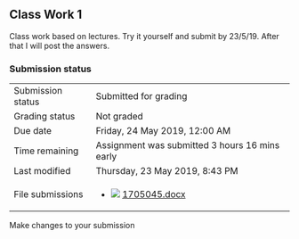 <h2>Class Work 1</h2>Class work based on lectures. Try it yourself and submit by 23/5/19. After that I will post the answers.

<h3>Submission status</h3><table>
<tbody><tr>
<td>Submission status</td>
<td>Submitted for grading</td>
</tr>
<tr>
<td>Grading status</td>
<td>Not graded</td>
</tr>
<tr>
<td>Due date</td>
<td>Friday, 24 May 2019, 12:00 AM</td>
</tr>
<tr>
<td>Time remaining</td>
<td>Assignment was submitted 3 hours 16 mins early</td>
</tr>
<tr>
<td>Last modified</td>
<td>Thursday, 23 May 2019, 8:43 PM</td>
</tr>
<tr>
<td>File submissions</td>
<td><ul><li><img src="..%5C..%5C..%5CJuly%202018%5CCSE103%5COut%20of%20the%20Book%20Assignment%5Cfile%5Cdocument.png" /> <a href="file%5C1705045.docx">1705045.docx</a> 
</li></ul>

</td>
</tr>

</tbody>
</table>



Make changes to your submission



